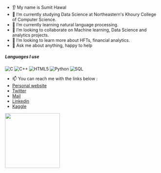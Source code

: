 
* 👂 My name is Sumit Hawal
* 🔭 I’m currently studying Data Science at Northeastern's Khoury College of Computer Science.  
* 🌱 I’m currently learning natural language processing.
* 🤝 I’m looking to collaborate on Machine learning, Data Science and analytics projects.
* 🤔 I’m looking to learn more about HFTs, financial analytics.
* :speech_balloon: Ask me about anything, happy to help





##### Languages I use

![C](https://img.shields.io/badge/-C-000000?style=flat&logo=c)
![C++](https://img.shields.io/badge/-C++-000000?style=flat&logo=c%2B%2B)
![HTML5](https://img.shields.io/badge/-HTML5-000000?style=flat&logo=html5)
![Python](https://img.shields.io/badge/-Python-000000?style=flat&logo=python)
![SQL](https://img.shields.io/badge/-SQL-000000?style=flat&logo=postgresql)




- :mailbox: You can reach me with the links below :
-  [Personal website](https://sumithawal.github.io/portfolio/)
-  [Twitter](https://twitter.com/Sumit_Hawal7)
-  [Mail](smeethawal@gmail.com)
-  [Linkedin](https://www.linkedin.com/in/sumit-hawal-1189b920b/) 
-  [Kaggle](https://www.kaggle.com/sumithawal)

<a href="https://github.com/AVS1508">
  <img height="180em" src="https://github-readme-stats.vercel.app/api?username=sumithawal&theme=buefy&show_icons=true" />
<!--   <img height="180em" src="https://github-readme-stats.vercel.app/api/top-langs/?username=sumithawal&theme=buefy&layout=compact" /> -->
</a>


<!---
sumithawal/sumithawal is a ✨ special ✨ repository because its `README.md` (this file) appears on your GitHub profile.
You can click the Preview link to take a look at your changes.
--->
